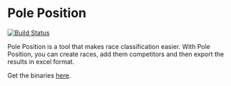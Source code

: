 # Pole Position

[![Build Status](https://travis-ci.org/Timunas/pole-position.svg?branch=master)](https://travis-ci.org/Timunas/pole-position)

Pole Position is a tool that makes race classification easier. With Pole Position,
you can create races, add them competitors and then export the results in excel format.

Get the binaries [here](https://bintray.com/timunas/tools/pole-position).
